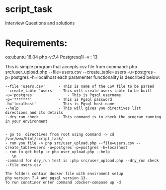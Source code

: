 # script_task
Interview  Questions and solutions
<h1>Requirements:</h1>
os:ubuntu 18.04
php-v:7.4
Postgresq1l -v : 13


This is simple program that accepts csv file from command: php src/user_upload.php --file=users.csv --create_table=users -u=postgres -p=postgres -h=localhost 
each paramenter functionality is described below:
    
    --file 'users.csv'      - This is name of the CSV file to be parsed
    --create_table 'users'  - This will create users table to be built
    -u='postgres'               - This is Pgsql username
    -p='*******'            - This is Pgsql password
    -h='localhost'          - This is Pgsql host name
    --help                  - This will gives you directives list directions and its details
    --dry_run check         - This command is to check the program running in your environment
    
        
    - go to  directives from root using command -> cd /var/www/html/script_task/
    - run you file -> php src/user_upload.php --file=users.csv --create_table=users -u=postgres -p=postgres -h=localhost
    - run to get help -> php user_upload.php --help
       \n
    -command for dry_run test is :php src/user_upload.php --dry_run check --file users.csv

    The folders contain docker file with enviroment setup
    php version 7.4 and pgsql version 13.
    To run conatiner enter command :docker-compose up -d 
